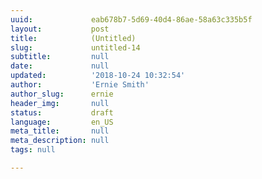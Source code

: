 ```yaml
---
uuid:             eab678b7-5d69-40d4-86ae-58a63c335b5f
layout:           post
title:            (Untitled)
slug:             untitled-14
subtitle:         null
date:             null
updated:          '2018-10-24 10:32:54'
author:           'Ernie Smith'
author_slug:      ernie
header_img:       null
status:           draft
language:         en_US
meta_title:       null
meta_description: null
tags: null

---
```



